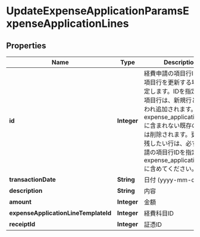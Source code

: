 

# UpdateExpenseApplicationParamsExpenseApplicationLines

## Properties

Name | Type | Description | Notes
------------ | ------------- | ------------- | -------------
**id** | **Integer** | 経費申請の項目行ID: 既存項目行を更新する場合に指定します。IDを指定しない項目行は、新規行として扱われ追加されます。また、expense_application_linesに含まれない既存の項目行は削除されます。更新後も残したい行は、必ず経費申請の項目行IDを指定してexpense_application_linesに含めてください。 |  [optional]
**transactionDate** | **String** | 日付 (yyyy-mm-dd) |  [optional]
**description** | **String** | 内容 |  [optional]
**amount** | **Integer** | 金額 |  [optional]
**expenseApplicationLineTemplateId** | **Integer** | 経費科目ID |  [optional]
**receiptId** | **Integer** | 証憑ID |  [optional]



